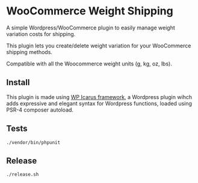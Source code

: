 # WooCommerce Weight Shipping

A simple Wordpress/WooCommerce plugin to easily manage weight variation costs for shipping.

This plugin lets you create/delete weight variation for your WooCommerce shipping methods.

Compatible with all the Woocommerce weight units (g, kg, oz, lbs).

## Install

This plugin is made using [WP Icarus framework](https://github.com/cba85/wp-icarus-framework), a Wordpress plugin wihch adds expressive and elegant syntax for Wordpress functions, loaded using PSR-4 composer autoload.

## Tests

```
./vendor/bin/phpunit
```

## Release

```
./release.sh
```
